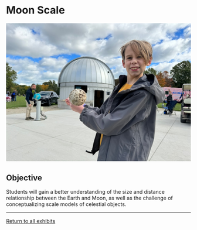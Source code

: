 # Moon Scale
![Moon Scale](../images/moon-scale.jpg)

## Objective
Students will gain a better understanding of the size and distance relationship between the Earth and Moon, as well as the challenge of conceptualizing scale models of celestial objects.

---
[Return to all exhibits](../README.md)
